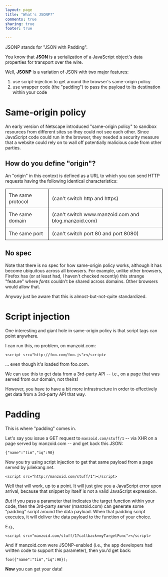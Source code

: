 ```yaml
---
layout: page
title: "What's JSONP?"
comments: true
sharing: true
footer: true

---
```

<style>
td {
	border:1px solid black;
	padding: 10px;
}
</style>

JSONP stands for "JSON with Padding".

You know that **JSON** is a serialization of a JavaScript object's data properties for transport over the wire. 

Well, **JSONP** is a variation of JSON with two major features:

1. use script-injection to get around the browser's same-origin policy
1. use wrapper code (the "padding") to pass the payload to its destination within your code

# Same-origin policy

An early version of Netscape introduced "same-origin policy" to sandbox resources from different sites so they could not see each other. Since JavaScript code could run in the browser, they needed a security measure that a website could rely on to wall off potentially malicious code from other parties.

## How do you define "origin"?

An "origin" in this context is defined as a URL to which you can send HTTP requests having the following identical characteristics:

<table>
<tr><td>The same protocol</td><td>(can't switch http and https)</td></tr>
<tr><td>The same domain</td><td>(can't switch www.manzoid.com and blog.manzoid.com)</td></tr>
<tr><td>The same port</td><td>(can't switch port 80 and port 8080)</td></tr>
</table>

## No spec

Note that there is no spec for how same-origin policy works, although it has become ubiquitous across all browsers.  For example, unlike other browsers, Firefox has (or at least had, I haven't checked recently) this strange "feature" where _fonts_ couldn't be shared across domains. Other browsers would allow that.

Anyway just be aware that this is almost-but-not-quite standardized.

# Script injection

One interesting and giant hole in same-origin policy is that script tags can point anywhere.

I can run this, no problem, on manzoid.com:

	<script src="http://foo.com/foo.js"></script>

... even though it's loaded from foo.com.

We can use this to get data from a 3rd-party API -- i.e., on a page that was served from our domain, not theirs!

However, you have to have a bit more infrastructure in order to effectively get data from a 3rd-party API that way.

# Padding

This is where "padding" comes in.

Let's say you issue a GET request to `manzoid.com/stuff/1` -- via XHR on a page served by manzoid.com -- and get back this JSON:

	{"name":"tim","iq":90}

Now you try using script injection to get that same payload from a page served by juliekang.net.

	<script src="http://manzoid.com/stuff/1"></script>
	
Well that will work, up to a point. It will just give you a JavaScript error upon arrival, because that snippet by itself is not a valid JavaScript expression.
 
*But* if you pass a parameter that indicates the target function within your code, then the 3rd-party server (manzoid.com) can generate some "padding" script around the data payload. When that padding script executes, it will deliver the data payload to the function of your choice.

E.g., 

	<script src="manzoid.com/stuff/1?callback=myTargetFunc"></script>
	
And if manzoid.com were JSONP-enabled (i.e., the app developers had written code to support this parameter), then you'd get back:

	foo({"name":"tim","iq":90});
	
**Now** you can get your data!



 
 
 
 
 